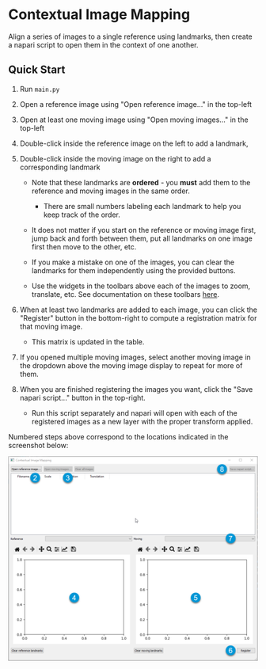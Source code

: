 # Contextual Image Mapping
 Align a series of images to a single reference using landmarks, then create a
 napari script to open them in the context of one another. 

## Quick Start
1. Run `main.py`
2. Open a reference image using "Open reference image..." in the top-left
3. Open at least one moving image using "Open moving images..." in the top-left
4. Double-click inside the reference image on the left to add a landmark,
5. Double-click inside the moving image on the right to add a corresponding landmark
   * Note that these landmarks are **ordered** - you **must** add them to the reference
     and moving images in the same order.
     * There are small numbers labeling each landmark to help you keep track of the order.
     
   * It does not matter if you start on the reference or moving image first, jump
     back and forth between them, put all landmarks on one image first then move to the
     other, etc.
     
   * If you make a mistake on one of the images, you can clear the landmarks for them
     independently using the provided buttons.
     
   * Use the widgets in the toolbars above each of the images to zoom, translate, etc.
     See documentation on these toolbars [here](https://matplotlib.org/3.2.2/users/navigation_toolbar.html).
     
6. When at least two landmarks are added to each image, you can click the "Register" button
in the bottom-right to compute a registration matrix for that moving image.
   
   * This matrix is updated in the table.
 
7. If you opened multiple moving images, select another moving image in the dropdown above
   the moving image display to repeat for more of them.
   
8. When you are finished registering the images you want, click the "Save napari script..."
button in the top-right.
   
   * Run this script separately and napari will open with each of the registered images as
     a new layer with the proper transform applied.
     
Numbered steps above correspond to the locations indicated in the screenshot below:

![The CIM main window.](docs/main_window.png)